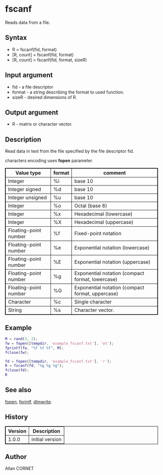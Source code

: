 

# fscanf

Reads data from a file.

## Syntax

- R = fscanf(fid, format)
- [R, count] = fscanf(fid, format)
- [R, count] = fscanf(fid, format, sizeR)

## Input argument

 - fid - a file descriptor
 - format - a string describing the format to used function.
 - sizeR - desired dimensions of R.

## Output argument

 - R - matrix or character vector.

## Description


  <p>Read data in text from the file specified by the file descriptor fid.</p>
  <p>characters encoding uses <b>fopen</b> parameter.</p>
  <style>
table, th, td {
    border: 1px solid black;
}
  </style>
  <table style="width:100%">
    <tr>
      <th>Value type</th>
      <th>format</th>
      <th>comment</th>
    </tr>
    <tr>
      <td>Integer</td>
      <td>%i</td>
      <td>base 10</td>
    </tr>
    <tr>
      <td>Integer signed</td>
      <td>%d</td>
      <td>base 10</td>
    </tr>
    <tr>
      <td>Integer unsigned</td>
      <td>%u</td>
      <td>base 10</td>
    </tr>
    <tr>
      <td>Integer</td>
      <td>%o</td>
      <td>Octal (base 8)</td>
    </tr>
    <tr>
      <td>Integer</td>
      <td>%x</td>
      <td>Hexadecimal (lowercase)</td>
    </tr>
    <tr>
      <td>Integer</td>
      <td>%X</td>
      <td>Hexadecimal (uppercase)</td>
    </tr>
    <tr>
      <td>Floating-point number</td>
      <td>%f</td>
      <td>Fixed-point notation</td>
    </tr>
    <tr>
      <td>Floating-point number</td>
      <td>%e</td>
      <td>Exponential notation (lowercase)</td>
    </tr>
    <tr>
      <td>Floating-point number</td>
      <td>%E</td>
      <td>Exponential notation (uppercase)</td>
    </tr>
    <tr>
      <td>Floating-point number</td>
      <td>%g</td>
      <td>Exponential notation (compact format, lowercase)</td>
    </tr>
    <tr>
      <td>Floating-point number</td>
      <td>%G</td>
      <td>Exponential notation (compact format, uppercase)</td>
    </tr>
    <tr>
      <td>Character</td>
      <td>%c</td>
      <td>Single character</td>
    </tr>
    <tr>
      <td>String</td>
      <td>%s</td>
      <td>Character vector.</td>
    </tr>
  </table>


## Example

```matlab
M = rand(3, 2);
fw = fopen([tempdir, 'example_fscanf.txt'], 'wt');
fprintf(fw, "%f %f %f", M);
fclose(fw);

fd = fopen([tempdir, 'example_fscanf.txt'], 'r');
R = fscanf(fd, "%g %g %g");
fclose(fd);
R
```

## See also

[fopen](fopen.md), [fprintf](fprintf.md), [dlmwrite](dlmwrite.md).
## History

|Version|Description|
|------|------|
|1.0.0|initial version|


## Author

Allan CORNET



